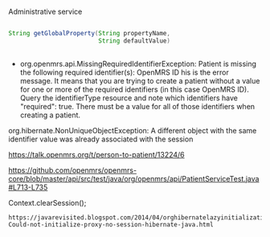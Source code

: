 
Administrative service

```java

String getGlobalProperty(String propertyName,
                         String defaultValue)
                         
```

* org.openmrs.api.MissingRequiredIdentifierException: Patient is missing the following required identifier(s): OpenMRS ID
his is the error message. It means that you are trying to create a patient without a value for one or more of the required identifiers (in this case OpenMRS ID). Query the identifierType resource and note which identifiers have "required": true. There must be a value for all of those identifiers when creating a patient.

org.hibernate.NonUniqueObjectException: A different object with the same identifier value was already associated with the session 

https://talk.openmrs.org/t/person-to-patient/13224/6

https://github.com/openmrs/openmrs-core/blob/master/api/src/test/java/org/openmrs/api/PatientServiceTest.java#L713-L735

Context.clearSession();

<property
    name="hibernate.enable_lazy_load_no_trans"
    value="true"/>
    
    https://javarevisited.blogspot.com/2014/04/orghibernatelazyinitializationException-Could-not-initialize-proxy-no-session-hibernate-java.html
